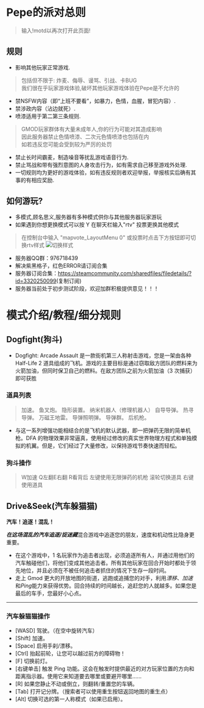 # Pepe的派对总则

> 输入!motd以再次打开此页面!

## 规则

* 影响其他玩家正常游戏.
> 包括但不限于: 炸麦、侮辱、谩骂、引战、卡BUG<br>
> 我们很在乎玩家游戏体验,破坏其他玩家游戏体验在Pepe是不允许的
* 禁NSFW内容（即“上班不要看”，如暴力，色情，血腥，冒犯内容）.
* 禁涉政内容（沾边就死）.
* 喷漆适用于第二第三条规则.
> GMOD玩家群体有大量未成年人,你的行为可能对其造成影响<br>
> 因此服务器禁止色情喷漆、二次元色情喷漆也包括在内<br>
> 如若违反您可能会受到较为严厉的处罚
* 禁止长时间霸麦，制造噪音等扰乱游戏语音行为.
* 禁止骂战和带有强烈意图的人身攻击行为，如有需求自己移至游戏外处理.
* 一切规则均为更好的游戏体验，如有违反规则者欢迎举报，举报核实后确有其事的有相应奖励.

## 如何游玩?
* 多模式,顾名思义,服务器有多种模式供你与其他服务器玩家游玩
* 如果遇到你想更换模式可以按 Y 在聊天栏输入"rtv" 投票更换其他模式
> 在控制台中输入 "mapvote_LayoutMenu 0" 或投票时点击下方按钮即可切换rtv样式
> ![切换样式](https://free2.yunpng.top/2024/09/04/66d78fff8b5a7.png)
* 服务器QQ群：976718439
* 解决紫黑格子，红色ERROR请订阅合集
* 服务器订阅合集：<a href="#">https://steamcommunity.com/sharedfiles/filedetails/?id=3320250099</a>(复制订阅)
* 服务器当前处于初步测试阶段，欢迎加群积极提供意见！！！
# 模式介绍/教程/细分规则
## Dogfight(狗斗)

* Dogfight: Arcade Assault 是一款街机第三人称射击游戏，您是一架由各种 Half-Life 2 道具组成的飞机。游戏的主要目标是通过窃取敌方团队的燃料来为火箭加油，但同时保卫自己的燃料。在敌方团队之前为火箭加油（3 次捕获）即可获胜

### 道具列表

> 加速。
> 鱼叉炮。
> 隐形装置。
> 纳米机器人（修理机器人）
> 自导导弹。
> 热寻导弹。
> 万磁王地雷。
> 导弹照明弹。
> 导弹群。
> 后机枪。

* 与这一系列增强功能相结合的是飞机的默认武器，即一把弹药无限的简单机枪。DFA 的物理效果非常逼真，使用经过修改的真实世界物理方程式和单独模拟的机翼。但是，它们经过了大量修改，以保持游戏节奏快速而轻松。

### 狗斗操作


> W加速
> Q左翻E右翻
> R看背后
> 左键使用无限弹药的机枪
> 滚轮切换道具
> 右键使用道具

## Drive&Seek(汽车躲猫猫)

 <b>**汽车！追逐！混乱！**</b>

***在这场混乱的汽车追逐/捉迷藏***混合游戏中追逐您的朋友，速度和机动性比隐身更重要。

* 在这个游戏中，1 名玩家作为追击者出现，必须追逐所有人，并通过用他们的汽车触碰他们，将他们变成其他追击者。所有其他玩家在回合开始时都处于领先地位，并且必须在不被任何追击者抓住的情况下生存一段时间。
* 走上 Gmod 更大的开放地图的街道，逃跑或追捕您的对手，利用*漂移、加速*和*Ping*能力来获得优势。回合持续的时间越长，追赶您的人就越多。如果您是最后的车手，您最好小心点。

---

### 汽车躲猫猫操作

* [WASD] 驾驶。（在空中旋转汽车）
* [Shift] 加速。
* [Space] 启用手刹/漂移。
* [Ctrl] 抬起前轮，让您可以越过前方的障碍物！
* [F] 切换前灯。
* [右键单击] 触发 Ping 功能。这会在触发时提供最近的对方玩家位置的方向和距离指示器。使用它来知道要去哪里或要避开哪里……
* [R] 如果您静止不动或倒立，则翻转/重置您的车辆。
* [Tab] 打开记分牌。（搜索者可以使用重生按钮返回地图的重生点）
* [Alt] 切换可选的第一人称模式（如果已启用）。



